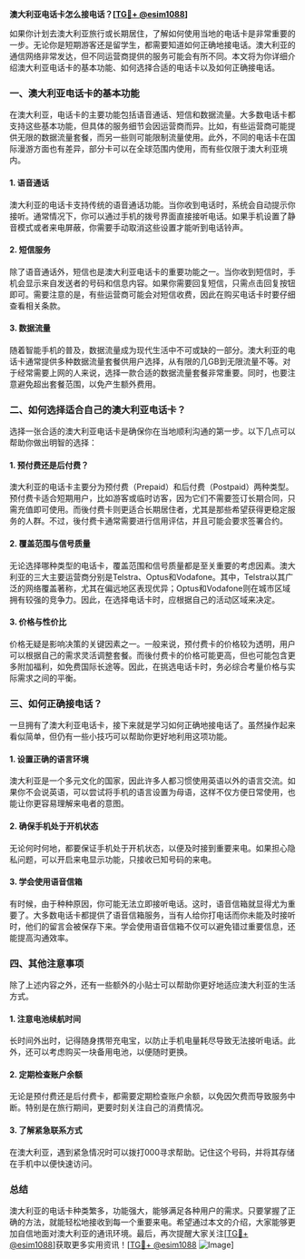 **澳大利亚电话卡怎么接电话？[[TG💪+ @esim1088](https://t.me/s/esim1088)]**

如果你计划去澳大利亚旅行或长期居住，了解如何使用当地的电话卡是非常重要的一步。无论你是短期游客还是留学生，都需要知道如何正确地接电话。澳大利亚的通信网络非常发达，但不同运营商提供的服务可能会有所不同。本文将为你详细介绍澳大利亚电话卡的基本功能、如何选择合适的电话卡以及如何正确接电话。

### 一、澳大利亚电话卡的基本功能

在澳大利亚，电话卡的主要功能包括语音通话、短信和数据流量。大多数电话卡都支持这些基本功能，但具体的服务细节会因运营商而异。比如，有些运营商可能提供无限的数据流量套餐，而另一些则可能限制流量使用。此外，不同的电话卡在国际漫游方面也有差异，部分卡可以在全球范围内使用，而有些仅限于澳大利亚境内。

#### 1. 语音通话
澳大利亚的电话卡支持传统的语音通话功能。当你收到电话时，系统会自动提示你接听。通常情况下，你可以通过手机的拨号界面直接接听电话。如果手机设置了静音模式或者来电屏蔽，你需要手动取消这些设置才能听到电话铃声。

#### 2. 短信服务
除了语音通话外，短信也是澳大利亚电话卡的重要功能之一。当你收到短信时，手机会显示来自发送者的号码和信息内容。如果你需要回复短信，只需点击回复按钮即可。需要注意的是，有些运营商可能会对短信收费，因此在购买电话卡时要仔细查看相关条款。

#### 3. 数据流量
随着智能手机的普及，数据流量成为现代生活中不可或缺的一部分。澳大利亚的电话卡通常提供多种数据流量套餐供用户选择，从有限的几GB到无限流量不等。对于经常需要上网的人来说，选择一款合适的数据流量套餐非常重要。同时，也要注意避免超出套餐范围，以免产生额外费用。

### 二、如何选择适合自己的澳大利亚电话卡？

选择一张合适的澳大利亚电话卡是确保你在当地顺利沟通的第一步。以下几点可以帮助你做出明智的选择：

#### 1. 预付费还是后付费？
澳大利亚的电话卡主要分为预付费（Prepaid）和后付费（Postpaid）两种类型。预付费卡适合短期用户，比如游客或临时访客，因为它们不需要签订长期合同，只需充值即可使用。而後付费卡则更适合长期居住者，尤其是那些希望获得更稳定服务的人群。不过，後付费卡通常需要进行信用评估，并且可能会要求签署合约。

#### 2. 覆盖范围与信号质量
无论选择哪种类型的电话卡，覆盖范围和信号质量都是至关重要的考虑因素。澳大利亚的三大主要运营商分别是Telstra、Optus和Vodafone。其中，Telstra以其广泛的网络覆盖著称，尤其在偏远地区表现优异；Optus和Vodafone则在城市区域拥有较强的竞争力。因此，在选择电话卡时，应根据自己的活动区域来决定。

#### 3. 价格与性价比
价格无疑是影响决策的关键因素之一。一般来说，预付费卡的价格较为透明，用户可以根据自己的需求灵活调整套餐。而後付费卡的价格可能更高，但也可能包含更多附加福利，如免费国际长途等。因此，在挑选电话卡时，务必综合考量价格与实际需求之间的平衡。

### 三、如何正确接电话？

一旦拥有了澳大利亚电话卡，接下来就是学习如何正确地接电话了。虽然操作起来看似简单，但仍有一些小技巧可以帮助你更好地利用这项功能。

#### 1. 设置正确的语言环境
澳大利亚是一个多元文化的国家，因此许多人都习惯使用英语以外的语言交流。如果你不会说英语，可以尝试将手机的语言设置为母语，这样不仅方便日常使用，也能让你更容易理解来电者的意图。

#### 2. 确保手机处于开机状态
无论何时何地，都要保证手机处于开机状态，以便及时接到重要来电。如果担心隐私问题，可以开启来电显示功能，只接收已知号码的来电。

#### 3. 学会使用语音信箱
有时候，由于种种原因，你可能无法立即接听电话。这时，语音信箱就显得尤为重要了。大多数电话卡都提供了语音信箱服务，当有人给你打电话而你未能及时接听时，他们的留言会被保存下来。学会使用语音信箱不仅可以避免错过重要信息，还能提高沟通效率。

### 四、其他注意事项

除了上述内容之外，还有一些额外的小贴士可以帮助你更好地适应澳大利亚的生活方式。

#### 1. 注意电池续航时间
长时间外出时，记得随身携带充电宝，以防止手机电量耗尽导致无法接听电话。此外，还可以考虑购买一块备用电池，以便随时更换。

#### 2. 定期检查账户余额
无论是预付费还是后付费卡，都需要定期检查账户余额，以免因欠费而导致服务中断。特别是在旅行期间，更要时刻关注自己的消费情况。

#### 3. 了解紧急联系方式
在澳大利亚，遇到紧急情况时可以拨打000寻求帮助。记住这个号码，并将其存储在手机中以便快速访问。

### 总结

澳大利亚的电话卡种类繁多，功能强大，能够满足各种用户的需求。只要掌握了正确的方法，就能轻松地接收到每一个重要来电。希望通过本文的介绍，大家能够更加自信地面对澳大利亚的通讯环境。最后，再次提醒大家关注[[TG💪+ @esim1088](https://t.me/s/esim1088)]获取更多实用资讯！[[TG💪+ @esim1088](https://t.me/s/esim1088) ![Image](https://i.postimg.cc/4NQfJmqS/Snipaste-2025-05-13-00-14-12.png)]